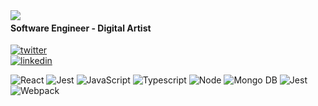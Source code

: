 <img align="left" src="https://doomlair.rocks/assets/imgs/OrbAnim1.gif">

#### Software Engineer - Digital Artist
 
[![twitter](https://img.shields.io/badge/-@mrdoomus-313131?style=flat-square&labelColor=313131&logo=twitter&logoColor=white&color=313131)](https://twitter.com/mr_doomus)  
[![linkedin](https://img.shields.io/badge/-@camilovj-313131?style=flat-square&labelColor=313131&logo=LinkedIn&logoColor=white&color=313131)](https://linkedin.com/in/camilovj)  

<img src="https://img.shields.io/badge/-React%20JS-61DAFB?logo=react&logoColor=white&labelColor=61DAFB" alt="React" /> <img src="https://img.shields.io/badge/-Redux-764ABC?logo=redux&logoColor=white&labelColor=764ABC" alt="Jest" /> <img src="https://img.shields.io/badge/-JavaScript-F7DF1E?logo=javascript&logoColor=white&labelColor=F7DF1E" alt="JavaScript" /> <img src="https://img.shields.io/badge/-TypeScript-007ACC?logo=typescript&logoColor=white&labelColor=007ACC" alt="Typescript" /> <img src="https://img.shields.io/badge/-Node-green?logo=node.js&logoColor=white&labelColor=green" alt="Node" /> <img src="https://img.shields.io/badge/-Mongo_DB-13AA52?logo=mongodb&logoColor=white&labelColor=13AA52" alt="Mongo DB" /> <img src="https://img.shields.io/badge/-Jest-C21325?logo=jest&logoColor=white&labelColor=C21325" alt="Jest" /> <img src="https://img.shields.io/badge/-Webpack-2496ED?logo=webpack&logoColor=white&labelColor=2496ED" alt="Webpack" />
